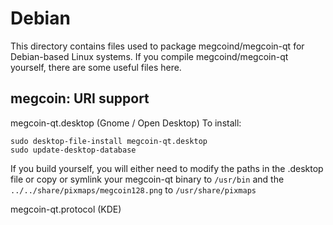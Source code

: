 
Debian
====================
This directory contains files used to package megcoind/megcoin-qt
for Debian-based Linux systems. If you compile megcoind/megcoin-qt yourself, there are some useful files here.

## megcoin: URI support ##


megcoin-qt.desktop  (Gnome / Open Desktop)
To install:

	sudo desktop-file-install megcoin-qt.desktop
	sudo update-desktop-database

If you build yourself, you will either need to modify the paths in
the .desktop file or copy or symlink your megcoin-qt binary to `/usr/bin`
and the `../../share/pixmaps/megcoin128.png` to `/usr/share/pixmaps`

megcoin-qt.protocol (KDE)

